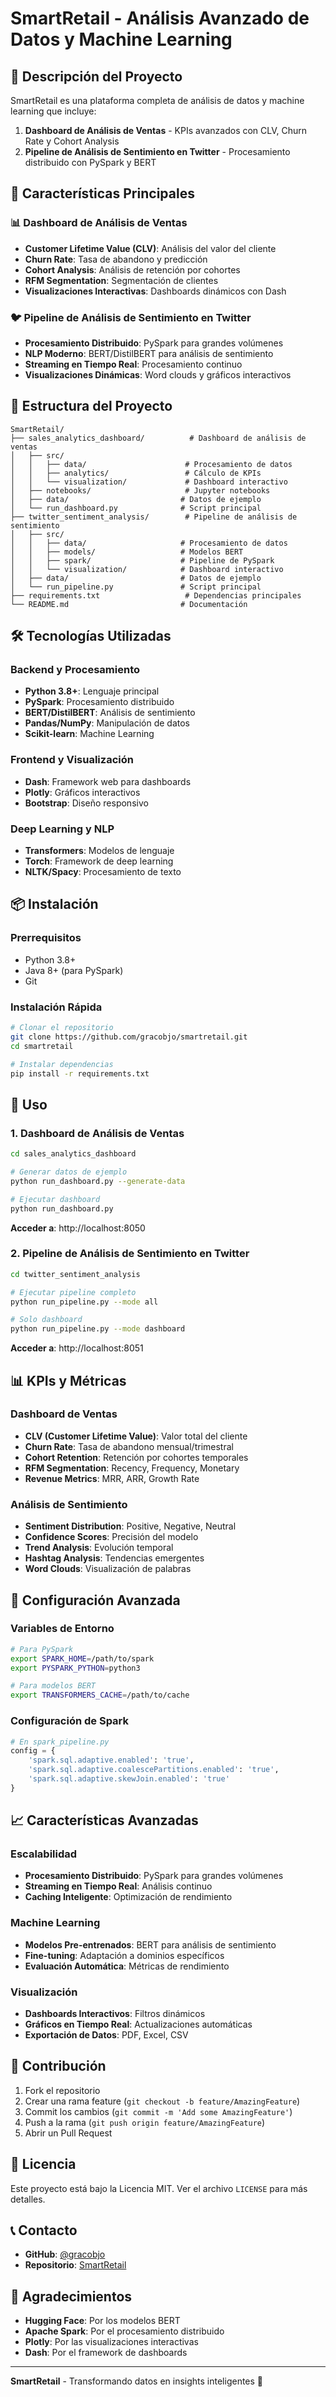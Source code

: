 # SmartRetail - Análisis Avanzado de Datos y Machine Learning

## 🎯 Descripción del Proyecto

SmartRetail es una plataforma completa de análisis de datos y machine learning que incluye:

1. **Dashboard de Análisis de Ventas** - KPIs avanzados con CLV, Churn Rate y Cohort Analysis
2. **Pipeline de Análisis de Sentimiento en Twitter** - Procesamiento distribuido con PySpark y BERT

## 🚀 Características Principales

### 📊 Dashboard de Análisis de Ventas
- **Customer Lifetime Value (CLV)**: Análisis del valor del cliente
- **Churn Rate**: Tasa de abandono y predicción
- **Cohort Analysis**: Análisis de retención por cohortes
- **RFM Segmentation**: Segmentación de clientes
- **Visualizaciones Interactivas**: Dashboards dinámicos con Dash

### 🐦 Pipeline de Análisis de Sentimiento en Twitter
- **Procesamiento Distribuido**: PySpark para grandes volúmenes
- **NLP Moderno**: BERT/DistilBERT para análisis de sentimiento
- **Streaming en Tiempo Real**: Procesamiento continuo
- **Visualizaciones Dinámicas**: Word clouds y gráficos interactivos

## 📁 Estructura del Proyecto

```
SmartRetail/
├── sales_analytics_dashboard/          # Dashboard de análisis de ventas
│   ├── src/
│   │   ├── data/                      # Procesamiento de datos
│   │   ├── analytics/                 # Cálculo de KPIs
│   │   └── visualization/             # Dashboard interactivo
│   ├── notebooks/                     # Jupyter notebooks
│   ├── data/                         # Datos de ejemplo
│   └── run_dashboard.py              # Script principal
├── twitter_sentiment_analysis/        # Pipeline de análisis de sentimiento
│   ├── src/
│   │   ├── data/                     # Procesamiento de datos
│   │   ├── models/                   # Modelos BERT
│   │   ├── spark/                    # Pipeline de PySpark
│   │   └── visualization/            # Dashboard interactivo
│   ├── data/                         # Datos de ejemplo
│   └── run_pipeline.py               # Script principal
├── requirements.txt                   # Dependencias principales
└── README.md                         # Documentación
```

## 🛠️ Tecnologías Utilizadas

### Backend y Procesamiento
- **Python 3.8+**: Lenguaje principal
- **PySpark**: Procesamiento distribuido
- **BERT/DistilBERT**: Análisis de sentimiento
- **Pandas/NumPy**: Manipulación de datos
- **Scikit-learn**: Machine Learning

### Frontend y Visualización
- **Dash**: Framework web para dashboards
- **Plotly**: Gráficos interactivos
- **Bootstrap**: Diseño responsivo

### Deep Learning y NLP
- **Transformers**: Modelos de lenguaje
- **Torch**: Framework de deep learning
- **NLTK/Spacy**: Procesamiento de texto

## 📦 Instalación

### Prerrequisitos
- Python 3.8+
- Java 8+ (para PySpark)
- Git

### Instalación Rápida

```bash
# Clonar el repositorio
git clone https://github.com/gracobjo/smartretail.git
cd smartretail

# Instalar dependencias
pip install -r requirements.txt
```

## 🚀 Uso

### 1. Dashboard de Análisis de Ventas

```bash
cd sales_analytics_dashboard

# Generar datos de ejemplo
python run_dashboard.py --generate-data

# Ejecutar dashboard
python run_dashboard.py
```

**Acceder a**: http://localhost:8050

### 2. Pipeline de Análisis de Sentimiento en Twitter

```bash
cd twitter_sentiment_analysis

# Ejecutar pipeline completo
python run_pipeline.py --mode all

# Solo dashboard
python run_pipeline.py --mode dashboard
```

**Acceder a**: http://localhost:8051

## 📊 KPIs y Métricas

### Dashboard de Ventas
- **CLV (Customer Lifetime Value)**: Valor total del cliente
- **Churn Rate**: Tasa de abandono mensual/trimestral
- **Cohort Retention**: Retención por cohortes temporales
- **RFM Segmentation**: Recency, Frequency, Monetary
- **Revenue Metrics**: MRR, ARR, Growth Rate

### Análisis de Sentimiento
- **Sentiment Distribution**: Positive, Negative, Neutral
- **Confidence Scores**: Precisión del modelo
- **Trend Analysis**: Evolución temporal
- **Hashtag Analysis**: Tendencias emergentes
- **Word Clouds**: Visualización de palabras

## 🔧 Configuración Avanzada

### Variables de Entorno
```bash
# Para PySpark
export SPARK_HOME=/path/to/spark
export PYSPARK_PYTHON=python3

# Para modelos BERT
export TRANSFORMERS_CACHE=/path/to/cache
```

### Configuración de Spark
```python
# En spark_pipeline.py
config = {
    'spark.sql.adaptive.enabled': 'true',
    'spark.sql.adaptive.coalescePartitions.enabled': 'true',
    'spark.sql.adaptive.skewJoin.enabled': 'true'
}
```

## 📈 Características Avanzadas

### Escalabilidad
- **Procesamiento Distribuido**: PySpark para grandes volúmenes
- **Streaming en Tiempo Real**: Análisis continuo
- **Caching Inteligente**: Optimización de rendimiento

### Machine Learning
- **Modelos Pre-entrenados**: BERT para análisis de sentimiento
- **Fine-tuning**: Adaptación a dominios específicos
- **Evaluación Automática**: Métricas de rendimiento

### Visualización
- **Dashboards Interactivos**: Filtros dinámicos
- **Gráficos en Tiempo Real**: Actualizaciones automáticas
- **Exportación de Datos**: PDF, Excel, CSV

## 🤝 Contribución

1. Fork el repositorio
2. Crear una rama feature (`git checkout -b feature/AmazingFeature`)
3. Commit los cambios (`git commit -m 'Add some AmazingFeature'`)
4. Push a la rama (`git push origin feature/AmazingFeature`)
5. Abrir un Pull Request

## 📝 Licencia

Este proyecto está bajo la Licencia MIT. Ver el archivo `LICENSE` para más detalles.

## 📞 Contacto

- **GitHub**: [@gracobjo](https://github.com/gracobjo)
- **Repositorio**: [SmartRetail](https://github.com/gracobjo/smartretail.git)

## 🙏 Agradecimientos

- **Hugging Face**: Por los modelos BERT
- **Apache Spark**: Por el procesamiento distribuido
- **Plotly**: Por las visualizaciones interactivas
- **Dash**: Por el framework de dashboards

---

**SmartRetail** - Transformando datos en insights inteligentes 🚀 